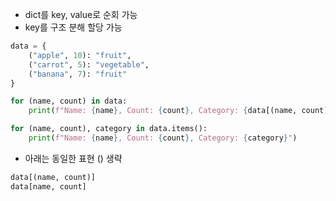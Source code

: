 - dict를 key, value로 순회 가능
- key를 구조 분해 할당 가능
```python
data = {
    ("apple", 10): "fruit",
    ("carrot", 5): "vegetable",
    ("banana", 7): "fruit"
}

for (name, count) in data:
    print(f"Name: {name}, Count: {count}, Category: {data[(name, count)]}")

for (name, count), category in data.items():
    print(f"Name: {name}, Count: {count}, Category: {category}")
```
- 아래는 동일한 표현 () 생략
```python
data[(name, count)]
data[name, count]
```